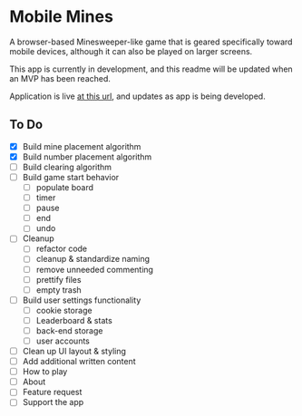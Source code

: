 # Mobile Mines

A browser-based Minesweeper-like game that is geared specifically toward mobile devices, although it can also be played on larger screens.

This app is currently in development, and this readme will be updated when an MVP has been reached.

Application is live [at this url](https://mobile-mines.netlify.app), and updates as app is being developed.

## To Do

- [x] Build mine placement algorithm
- [x] Build number placement algorithm
- [ ] Build clearing algorithm
- [ ] Build game start behavior
	- [ ] populate board
	- [ ] timer
	- [ ] pause
	- [ ] end
	- [ ] undo
- [ ] Cleanup
	- [ ] refactor code
	- [ ] cleanup & standardize naming
	- [ ] remove unneeded commenting
	- [ ] prettify files
	- [ ] empty trash
- [ ] Build user settings functionality
	- [ ] cookie storage
	- [ ] Leaderboard & stats
	- [ ] back-end storage
	- [ ] user accounts
- [ ] Clean up UI layout & styling
- [ ] Add additional written content
- [ ] How to play
- [ ] About
- [ ] Feature request
- [ ] Support the app